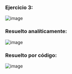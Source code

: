 ### Ejercicio 3:

![image](https://github.com/Jorge11Romero/Metodos-Numericos/assets/147437900/2b01d221-ce20-4a79-a1f9-4413c0219815)

### Resuelto analíticamente:

![image](https://github.com/Jorge11Romero/Metodos-Numericos/assets/147437900/ca4a0036-4f38-4fc9-9588-03117270ab7e)

### Resuelto por código:

![image](https://github.com/Jorge11Romero/Metodos-Numericos/assets/147437900/f5c3841b-6334-47b3-8b1d-aa9877221f04)
